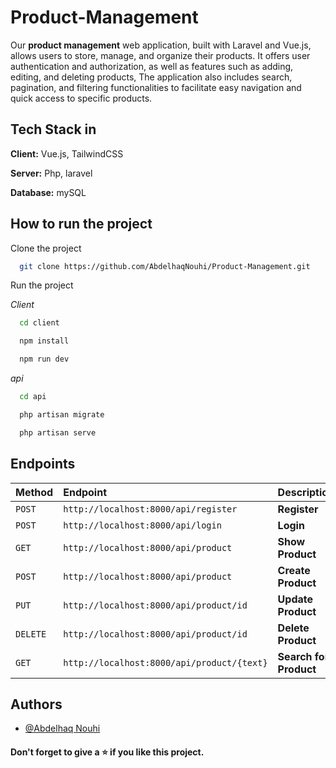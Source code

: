 # Product-Management

Our **product management** web application, built with Laravel and Vue.js, allows users to store, manage, and organize their products. It offers user authentication and authorization, as well as features such as adding, editing, and deleting products, The application also includes search, pagination, and filtering functionalities to facilitate easy navigation and quick access to specific products.


## Tech Stack in

**Client:** Vue.js, TailwindCSS

**Server:** Php, laravel

**Database:** mySQL


## How to run the project

Clone the project

```bash
  git clone https://github.com/AbdelhaqNouhi/Product-Management.git
```

Run the project

*Client*

```bash
  cd client
```

```bash
  npm install
```

```bash
  npm run dev
```

*api*

```bash
  cd api
```

```bash
  php artisan migrate
```

```bash
  php artisan serve
```

## Endpoints

| Method    | Endpoint     | Description                |
| :-------- | :------- | :------------------------- |
| `POST` | `http://localhost:8000/api/register` | **Register** |
| `POST` | `http://localhost:8000/api/login` | **Login**|
| `GET` | `http://localhost:8000/api/product` | **Show Product**|
| `POST` | `http://localhost:8000/api/product` | **Create Product**|
| `PUT` | `http://localhost:8000/api/product/id` | **Update Product**|
| `DELETE` | `http://localhost:8000/api/product/id` | **Delete Product**|
| `GET` | `http://localhost:8000/api/product/{text}` | **Search for Product**|



## Authors

- [@Abdelhaq Nouhi](https://github.com/AbdelhaqNouhi)


#### Don't forget to give a ⭐ if you like this project.